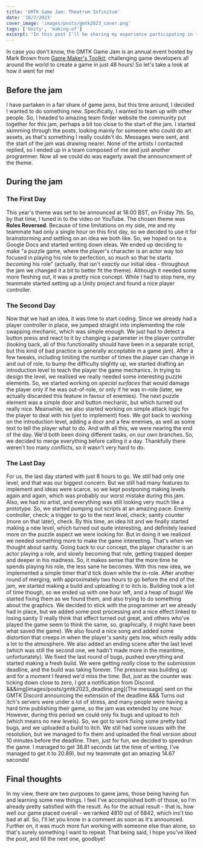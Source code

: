 ```yaml
---
title: 'GMTK Game Jam: Theatrum Infinitum'
date: '18/7/2023'
cover_image: 'images/posts/gmtk2023_cover.png'
tags: ['Unity', 'making-of']
excerpt: "In this post I'll be sharing my experience participating in this year's GMTK Game Jam"
---
```


In case you don't know, the GMTK Game Jam is an annual event hosted by Mark Brown from [Game Maker's Toolkit](https://youtube.com/@gmtk), challenging game developers all around the world to create a game in just 48 hours! So let's take a look at how it went for me!

## Before the jam

I have partaken in a fair share of game jams, but this time around, I decided I wanted to do something new. Specifically, I wanted to team up with other people. So, I headed to amazing team finder website the community put together for this jam, perhaps a bit too close to the start of the jam. I started skimming through the posts, looking mainly for someone who could do art assets, as that's something I really couldn't do. Messages were sent, and the start of the jam was drawing nearer. None of the artists I contacted replied, so I ended up in a team composed of me and just another programmer. Now all we could do was eagerly await the announcement of the theme.

## During the jam

### The First Day

This year's theme was set to be announced at 18:00 BST, on Friday 7th. So, by that time, I tuned in to the video on YouTube. The chosen theme was **Roles Reversed**. Because of time limitations on my side, me and my teammate had only a single hour on this first day, so we decided to use it for brainstorming and settling on an idea we both like. So, we hoped on to a Google Docs and started writing down ideas. We ended up deciding to make "a puzzle game, where the player's character is an actor way too focused in playing his role to perfection, so much so that he starts _becoming_ his role" (actually, that isn't _exactly_ our initial idea - throughout the jam we changed it a bit to better fit the theme). Although it needed some more fleshing out, it was a pretty nice concept. While I had to stop here, my teammate started setting up a Unity project and found a nice player controller.

### The Second Day

Now that we had an idea, it was time to start coding. Since we already had a player controller in place, we jumped straight into implementing the role swapping mechanic, which was simple enough. We just had to detect a button press and react to it by changing a parameter in the player controller (looking back, all of this functionality should have been in a separate script, but this kind of bad practice is generally acceptable in a game jam). After a few tweaks, including limiting the number of times the player can change in and out of role, to bump the difficulty slightly up, we started drafting an introduction level to teach the player the game mechanics. In trying to design the level, we realised we really needed some interesting puzzle elements. So, we started working on _special surfaces_ that would damage the player only if he was out-of-role, or only if he was in-role (later, we actually discarded this feature in favour of enemies). The next puzzle element was a simple door and button mechanic, but which turned out really nice. Meanwhile, we also started working on simple attack logic for the player to deal with his (yet to implement) foes. We got back to working on the introduction level, adding a door and a few enemies, as well as some text to tell the player what to do. And with all this, we were nearing the end of the day. We'd both been doing different tasks, on our own branches. So, we decided to merge everything before calling it a day. Thankfully there weren't too many conflicts, so it wasn't very hard to do.

### The Last Day

For us, the last day started with just 8 hours to go. We still had only one level, and that was our biggest concern. But we still had many features to implement and ideas were scarce, so we kept postponing making levels again and again, which was probably our worst mistake during this jam. Also, we had no artist, and everything was still looking very much like a prototype. So, we started pumping out scripts at an amazing pace. Enemy controller, check; a trigger to go to the next level, check; sanity counter (more on that later), check. By this time, an idea hit and we finally started making a new level, which turned out quite interesting, and definitely leaned more on the puzzle aspect we were looking for. But in doing it we realized we needed something more to make the game interesting. That's when we thought about sanity. Going back to our concept, the player character is an actor playing a role, and slowly becoming that role, getting trapped deeper and deeper in his madness. So, it makes sense that the more time he spends playing his role, the less sane he becomes. With this new idea, we implemented a simple timer that'd tick down while the in-role. After another round of merging, with approximately two hours to go before the end of the jam, we started making a build and uploading it to itch.io. Building took a lot of time though, so we ended up with one hour left, and a heap of bugs! We started fixing them as we found them, and also trying to do something about the graphics. We decided to stick with the programmer art we already had in place, but we added some post processing and a nice effect linked to losing sanity (I really think that effect turned out great, and others who've played the game seem to think the same, so, graphically, it might have been what saved the game). We also found a nice song and added some distortion that creeps in when the player's sanity gets low, which really adds a lot to the atmosphere. We also added an ending scene after the last level (which was still the second one, we hadn't made more in the meantime, unfortunately). We fixed the last round of bugs, pushed everything and started making a fresh build. We were getting _really_ close to the submission deadline, and the build was taking forever. The pressure was building up and for a moment I feared we'd miss the time. But, just as the counter was ticking down close to zero, I got a notification from Discord.
&&&img[images/posts/gmtk2023_deadline.png](The message) sent on the GMTK Discord announcing the extension of the deadline
&&&
Turns out itch's servers were under a lot of stress, and many people were having a hard time publishing their game, so the jam was extended by one hour. However, during this period we could only fix bugs and upload to itch (which means no new levels). So, we got to work fixing some pretty bad bugs, and we uploaded a build to itch. We still had some issues with the resolution, but we managed to fix them and uploaded the final version about 10 minutes before the deadline. Then, just for fun, we decided to speedrun the game. I managed to get 36.81 seconds (at the time of writing, I've managed to get it to 20.89), but my teammate got an amazing 14.67 seconds!

## Final thoughts

In my view, there are two purposes to game jams, those being having fun and learning some new things. I feel I've accomplished both of those, so I'm already pretty satisfied with the result. As for the actual result - that is, how well our game placed overall - we ranked 4810 out of 6842, which ins't too bad at all. So, I'll let you know in a comment as soon as it's announced. Further on, it was much more fun working with someone else than alone, so that's surely something I want to repeat. That being said, I hope you've liked the post, and till the next one, goodbye!
